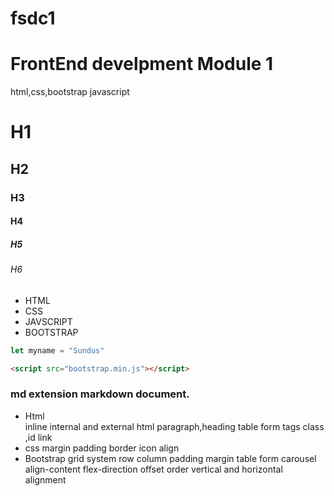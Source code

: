 # fsdc1
# FrontEnd develpment Module 1
html,css,bootstrap  javascript 

# H1
## H2
### H3
#### H4
##### H5
###### H6

* HTML
* CSS
* JAVSCRIPT
* BOOTSTRAP

```js
let myname = "Sundus"
```

```html
<script src="bootstrap.min.js"></script>
```

### md extension markdown document.
* Html  
inline internal and external html
paragraph,heading table form tags 
class ,id 
link
* css
margin 
padding 
border
icon 
align
* Bootstrap
grid system
row column 
padding margin
table 
form
carousel 
align-content
flex-direction 
offset 
order
vertical and horizontal alignment
